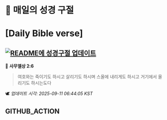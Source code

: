 # 🙏 매일의 성경 구절
# [Daily Bible verse]
## [![README에 성경구절 업데이트](https://github.com/DONGSUKA/first_test/actions/workflows/update-readme-bible.yml/badge.svg)](https://github.com/DONGSUKA/first_test/actions/workflows/update-readme-bible.yml)
<!-- START_BIBLE_VERSE -->
📖 **사무엘상 2:6**
> 여호와는 죽이기도 하시고 살리기도 하시며 스올에 내리게도 하시고 거기에서 올리기도 하시는도다

🕊️ _업데이트 시각: 2025-09-11 06:44:05 KST_
  <!-- END_BIBLE_VERSE -->
## GITHUB_ACTION

